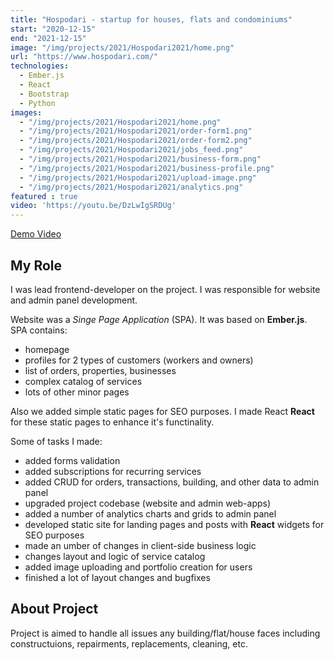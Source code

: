 ```yaml
---
title: "Hospodari - startup for houses, flats and condominiums"
start: "2020-12-15"
end: "2021-12-15"
image: "/img/projects/2021/Hospodari2021/home.png"
url: "https://www.hospodari.com/"
technologies:
  - Ember.js
  - React
  - Bootstrap
  - Python
images:
  - "/img/projects/2021/Hospodari2021/home.png"
  - "/img/projects/2021/Hospodari2021/order-form1.png"
  - "/img/projects/2021/Hospodari2021/order-form2.png"
  - "/img/projects/2021/Hospodari2021/jobs_feed.png"
  - "/img/projects/2021/Hospodari2021/business-form.png"
  - "/img/projects/2021/Hospodari2021/business-profile.png"
  - "/img/projects/2021/Hospodari2021/upload-image.png"
  - "/img/projects/2021/Hospodari2021/analytics.png"
featured : true
video: 'https://youtu.be/DzLwIgSRDUg'
---
```


[Demo Video](https://youtu.be/DzLwIgSRDUg)

## My Role

I was lead frontend-developer on the project. I was responsible for website and admin panel development.

Website was a _Singe Page Application_ (SPA). It was based on **Ember.js**. SPA contains:

- homepage
- profiles for 2 types of customers (workers and owners)
- list of orders, properties, businesses
- complex catalog of services
- lots of other minor pages

Also we added simple static pages for SEO purposes. I made React **React** for these static pages to enhance it's functinality.

Some of tasks I made:

- added forms validation
- added subscriptions for recurring services
- added CRUD for orders, transactions, building, and other data to admin panel
- upgraded project codebase (website and admin web-apps)
- added a number of analytics charts and grids to admin panel
- developed static site for landing pages and posts with **React** widgets for SEO purposes
- made an umber of changes in client-side business logic
- changes layout and logic of service catalog
- added image uploading and portfolio creation for users
- finished a lot of layout changes and bugfixes

## About Project

Project is aimed to handle all issues any building/flat/house faces including constructuions, repairments, replacements, cleaning, etc.
